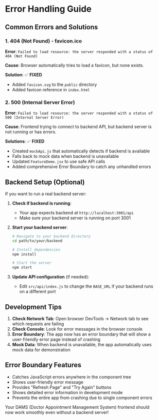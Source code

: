 # Error Handling Guide

## Common Errors and Solutions

### 1. 404 (Not Found) - favicon.ico
**Error**: `Failed to load resource: the server responded with a status of 404 (Not Found)`

**Cause**: Browser automatically tries to load a favicon, but none exists.

**Solution**: ✅ **FIXED**
- Added `favicon.svg` to the `public` directory
- Added favicon reference in `index.html`

### 2. 500 (Internal Server Error)
**Error**: `Failed to load resource: the server responded with a status of 500 (Internal Server Error)`

**Cause**: Frontend trying to connect to backend API, but backend server is not running or has errors.

**Solutions**: ✅ **FIXED**
- Created `mockApi.js` that automatically detects if backend is available
- Falls back to mock data when backend is unavailable
- Updated `FeatureDemo.jsx` to use safe API calls
- Added comprehensive Error Boundary to catch any unhandled errors

## Backend Setup (Optional)
If you want to run a real backend server:

1. **Check if backend is running**:
   - Your app expects backend at `http://localhost:3001/api`
   - Make sure your backend server is running on port 3001

2. **Start your backend server**:
   ```bash
   # Navigate to your backend directory
   cd path/to/your/backend
   
   # Install dependencies
   npm install
   
   # Start the server
   npm start
   ```

3. **Update API configuration** (if needed):
   - Edit `src/api/index.js` to change the `BASE_URL` if your backend runs on a different port

## Development Tips

1. **Check Network Tab**: Open browser DevTools → Network tab to see which requests are failing
2. **Check Console**: Look for error messages in the browser console
3. **Error Boundary**: The app now has an error boundary that will show a user-friendly error page instead of crashing
4. **Mock Data**: When backend is unavailable, the app automatically uses mock data for demonstration

## Error Boundary Features
- Catches JavaScript errors anywhere in the component tree
- Shows user-friendly error message
- Provides "Refresh Page" and "Try Again" buttons
- Shows detailed error information in development mode
- Prevents the entire app from crashing due to single component errors

Your DAMS (Doctor Appointment Management System) frontend should now work smoothly even without a backend server!
